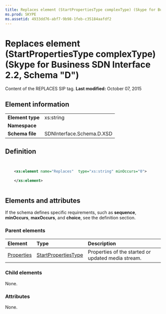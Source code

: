 ```yaml
---
title: Replaces element (StartPropertiesType complexType) (Skype for Business SDN Interface 2.2, Schema "D")
ms.prod: SKYPE
ms.assetid: 4933dd76-abf7-9b98-1feb-c35184aafdf2
---
```



# Replaces element (StartPropertiesType complexType) (Skype for Business SDN Interface 2.2, Schema "D")
Content of the REPLACES SIP tag. 
 **Last modified:** October 07, 2015
  
    
    


## Element information


|||
|:-----|:-----|
|**Element type**|xs:string |
|**Namespace**||
|**Schema file**|SDNInterface.Schema.D.XSD |
   

## Definition


```XML


    <xs:element name="Replaces"  type="xs:string" minOccurs="0">
    
    </xs:element>
  
```


## Elements and attributes

If the schema defines specific requirements, such as **sequence**, **minOccurs**, **maxOccurs**, and **choice**, see the definition section. 
  
    
    

### Parent elements



|**Element**|**Type**|**Description**|
|:-----|:-----|:-----|
| [Properties](properties-element-startorupdatetype-complextype.md)| [StartPropertiesType](startpropertiestype-complextype.md)|Properties of the started or updated media stream. |
   

### Child elements

None. 
  
    
    

### Attributes

None. 
  
    
    

